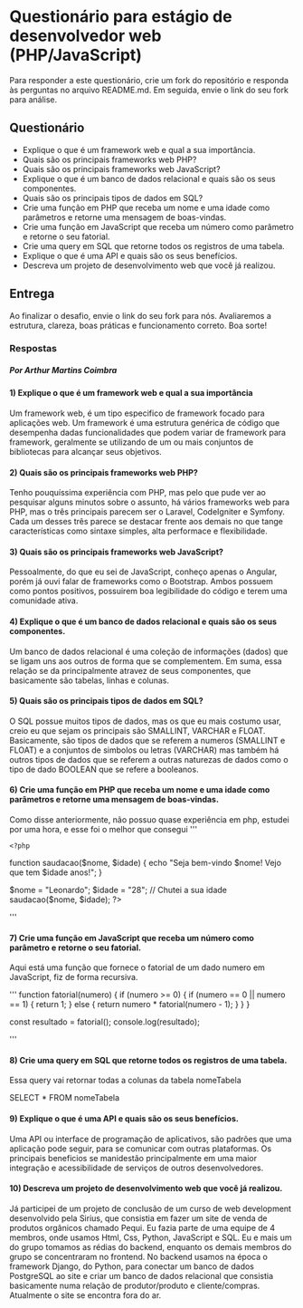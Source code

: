 # Questionário para estágio de desenvolvedor web (PHP/JavaScript)

Para responder a este questionário, crie um fork do repositório e responda às perguntas no arquivo README.md. Em seguida, envie o link do seu fork para análise.

## Questionário

- Explique o que é um framework web e qual a sua importância.
- Quais são os principais frameworks web PHP?
- Quais são os principais frameworks web JavaScript?
- Explique o que é um banco de dados relacional e quais são os seus componentes.
- Quais são os principais tipos de dados em SQL?
- Crie uma função em PHP que receba um nome e uma idade como parâmetros e retorne uma mensagem de boas-vindas.
- Crie uma função em JavaScript que receba um número como parâmetro e retorne o seu fatorial.
- Crie uma query em SQL que retorne todos os registros de uma tabela.
- Explique o que é uma API e quais são os seus benefícios.
- Descreva um projeto de desenvolvimento web que você já realizou.

## Entrega

Ao finalizar o desafio, envie o link do seu fork para nós. Avaliaremos a estrutura, clareza, boas práticas e funcionamento correto.
Boa sorte!

### Respostas
##### Por Arthur Martins Coimbra


#### 1) Explique o que é um framework web e qual a sua importância

 Um framework web, é um tipo especifico de framework focado para aplicações web. Um framework é uma estrutura genérica de código que desempenha dadas funcionalidades que podem variar de framework para framework, geralmente se utilizando de um ou mais conjuntos de bibliotecas para alcançar seus objetivos.

#### 2) Quais são os principais frameworks web PHP?

Tenho pouquíssima experiência com PHP, mas pelo que pude ver ao pesquisar alguns minutos sobre o assunto, há vários frameworks web para PHP, mas o três principais parecem ser o Laravel, CodeIgniter e Symfony. Cada um desses três parece se destacar frente aos demais no que tange características como sintaxe simples, alta performace e flexibilidade.

#### 3) Quais são os principais frameworks web JavaScript?

Pessoalmente, do que eu sei de JavaScript, conheço apenas o Angular, porém já ouvi falar de frameworks como o Bootstrap. Ambos possuem como pontos positivos, possuirem boa legibilidade do código e terem uma comunidade ativa.

#### 4) Explique o que é um banco de dados relacional e quais são os seus componentes.

Um banco de dados relacional é uma coleção de informações (dados) que se ligam uns aos outros de forma que se complementem. Em suma, essa relação se da principalmente atravez de seus componentes, que basicamente são tabelas, linhas e colunas.

#### 5) Quais são os principais tipos de dados em SQL?

O SQL possue muitos tipos de dados, mas os que eu mais costumo usar, creio eu que sejam os principais são SMALLINT, VARCHAR e FLOAT. Basicamente, são tipos de dados que se referem a numeros (SMALLINT e FLOAT) e a conjuntos de simbolos ou letras (VARCHAR) mas também há outros tipos de dados que se referem a outras naturezas de dados como o tipo de dado BOOLEAN que se refere a booleanos.

#### 6) Crie uma função em PHP que receba um nome e uma idade como parâmetros e retorne uma mensagem de boas-vindas.


Como disse anteriormente, não possuo quase experiência em php, estudei por uma hora, e esse foi o melhor que consegui
'''
<!DOCTYPE html>
<html>
<body>

	<?php
function saudacao($nome, $idade) {
    echo "Seja bem-vindo $nome! Vejo que tem $idade anos!";
}

$nome = "Leonardo";
$idade = "28"; // Chutei a sua idade
saudacao($nome, $idade);
?>

</body>
</html>

'''
#### 7) Crie uma função em JavaScript que receba um número como parâmetro e retorne o seu fatorial.

Aqui está uma função que fornece o fatorial de um dado numero em JavaScript, fiz de forma recursiva.

'''
function fatorial(numero) {
    if (numero >= 0) {
        if (numero == 0 || numero == 1) {
            return 1;
        } else {
            return numero * fatorial(numero - 1);
        }
    } 
}

const resultado = fatorial();
console.log(resultado);

'''
#### 8) Crie uma query em SQL que retorne todos os registros de uma tabela.

Essa query vai retornar todas a colunas da tabela nomeTabela

   SELECT *
   FROM nomeTabela

#### 9) Explique o que é uma API e quais são os seus benefícios.

Uma API ou interface de programação de aplicativos, são padrões que uma aplicação pode seguir, para se comunicar com outras plataformas. Os principais beneficios se manidestão principalmente em uma maior integração e acessibilidade de serviços de outros desenvolvedores.

#### 10) Descreva um projeto de desenvolvimento web que você já realizou.

 Já participei de um projeto de conclusão de um curso de web development desenvolvido pela Sirius, que consistia em fazer um site de venda de produtos orgânicos chamado Pequi. Eu fazia parte de uma equipe de 4 membros, onde usamos Html, Css, Python, JavaScript e SQL. Eu e mais um do grupo tomamos as rédias do backend, enquanto os demais membros do grupo se concentraram no frontend. No backend usamos na época o framework Django, do Python, para conectar um banco de dados PostgreSQL ao site e criar um banco de dados relacional que consistia basicamente numa relação de produtor/produto e cliente/compras. Atualmente o site se encontra fora do ar.
